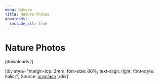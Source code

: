 ```yaml
---
menu: Nature
title: Nature Photos
downloads:
  include_all: true
---
```


# Nature Photos

[downloads /]

[div style="margin-top: 2rem; font-size: 80%; text-align: right; font-style: italic;"]
Source: [unsplash](https://unsplash.com/?target=_blank)
[/div]
